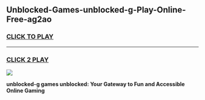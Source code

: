 
## Unblocked-Games-unblocked-g-Play-Online-Free-ag2ao
<h3>
<a href="https://premium76.site?title=unblocked-g&ref=26A">CLICK TO PLAY</a></h3>
<hr>

<h3>
<a href="https://premium76.site?title=unblocked-g&ref=26A">CLICK 2 PLAY</a>
  
</h3>

<a href="https://premium76.site?title=unblocked-g&ref=26A"><img src="https://clearcache.store/games.png"></a>


**unblocked-g games unblocked: Your Gateway to Fun and Accessible Online Gaming**
